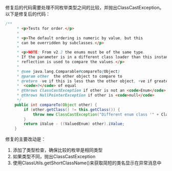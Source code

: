 修复后的代码需要处理不同枚举类型之间的比较，并抛出ClassCastException。以下是修复后的代码：

```java
/**
     * <p>Tests for order.</p>
     *
     * <p>The default ordering is numeric by value, but this
     * can be overridden by subclasses.</p>
     *
     * <p>NOTE: From v2.2 the enums must be of the same type.
     * If the parameter is in a different class loader than this instance,
     * reflection is used to compare the values.</p>
     *
     * @see java.lang.Comparable#compareTo(Object)
     * @param other  the other object to compare to
     * @return -ve if this is less than the other object, +ve if greater than,
     *  <code>0</code> of equal
     * @throws ClassCastException if other is not an <code>Enum</code>
     * @throws NullPointerException if other is <code>null</code>
     */
    public int compareTo(Object other) {
        if (other.getClass() != this.getClass()) {
            throw new ClassCastException("Different enum class '" + ClassUtils.getShortClassName(other.getClass()) + "'");
        }
        return iValue - ((ValuedEnum) other).iValue;
    }
```

修复的主要改动是：
1. 添加了类型检查，确保比较的枚举是相同类型
2. 如果类型不同，抛出ClassCastException
3. 使用ClassUtils.getShortClassName()来获取简短的类名显示在异常消息中